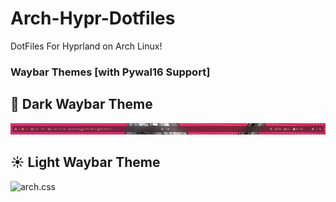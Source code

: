 # Arch-Hypr-Dotfiles
DotFiles For Hyprland on Arch Linux! 

### Waybar Themes [with Pywal16 Support] ###
## 🌙 Dark Waybar Theme 
![arch.css](Images/waybar_dark.png)
## ☀️ Light Waybar Theme
![arch.css](Images/waybar_light.png)